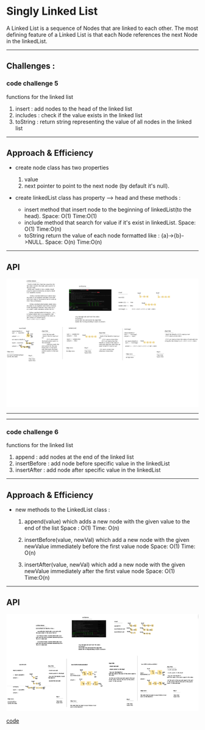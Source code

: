 # Singly Linked List

A Linked List is a sequence of Nodes that are linked to each other.
The most defining feature of a Linked List is that each Node references the next Node in the linkedList.

<hr>

## Challenges :

### code challenge 5

functions for the linked list 
1. insert : add nodes to the head of the linked list 
2. includes : check if the value exists in the linked list 
3. toString : return string representing the value of all nodes in the linked list 

<hr>

## Approach & Efficiency

* create node class has two properties 
    1. value 
    2. next pointer to point to the next node (by default it's null).

* create linkedList class has property --> head and these methods : 
    * insert method that insert node to the beginning of linkedList(to the head).
        Space: O(1) Time:O(1)
    * include method that search for value if it's exist in linkedList.
       Space: O(1) Time:O(n)
    * toString return the value of each node formatted like : {a}->{b}->NULL.
       Space: O(n) Time:O(n)
<hr>

## API

![white board](./codechalleng5.png)

<hr>
<hr>

### code challenge 6

functions for the linked list 

1. append : add nodes at the end of the linked list 
2. insertBefore : add node before specific value in the linkedList
3. insertAfter : add node after specific value in the linkedList

<hr>

## Approach & Efficiency


* new methods to the LinkedList class : 

    1.  append(value) which adds a new node with the given value to the end of the list
        Space : O(1)  Time: O(n)

    2.  insertBefore(value, newVal) which add a new node with the given newValue immediately before the first value node
        Space: O(1)  Time: O(n)

    3. insertAfter(value, newVal) which add a new node with the given newValue immediately after the first value node
        Space: O(1)  Time:O(n)
   
<hr>

## API

![white board](./whiteboadr6.PNG)

[code](./linked-list.js)